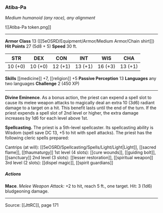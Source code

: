 ### Atiba-Pa
_Medium humanoid (any race), any alignment_

![[Atiba-Pa token.png]]


---

**Armor Class** 13 ([[5eOSRD/Equipment/Armor/Medium Armor/Chain shirt]])
**Hit Points** 27 (5d8 + 5)
**Speed** 30 ft.

| STR     | DEX     | CON     | INT     | WIS     | CHA     |
|---------|---------|---------|---------|---------|---------|
| 10 (+0) | 10 (+0) | 12 (+1) | 13 (+1) | 16 (+3) | 13 (+1) |

**Skills** [[medicine]] +7, [[religion]] +5
**Passive Perception** 13
**Languages** any two languages
**Challenge** 2 (450 XP)

---

**Divine Eminence**. As a bonus action, the priest can expend a spell slot to cause its melee weapon attacks to magically deal an extra 10 (3d6) radiant damage to a target on a hit. This benefit lasts until the end of the turn. If the priest expends a spell slot of 2nd level or higher, the extra damage increases by 1d6 for each level above 1st.

**Spellcasting.** The priest is a 5th-level spellcaster. Its spellcasting ability is Wisdom (spell save DC 13, +5 to hit with spell attacks). The priest has the following cleric spells prepared:

Cantrips (at will): [[5eOSRD/Spellcasting/Spells/Light/Light|Light]], [[sacred flame]], [[thaumaturgy]]
1st level (4 slots): [[cure wounds]], [[guiding bolt]], [[sanctuary]]
2nd level (3 slots): [[lesser restoration]], [[spiritual weapon]]
3rd level (2 slots): [[dispel magic]], [[spirit guardians]]

##### Actions
**Mace**. _Melee Weapon Attack:_ +2 to hit, reach 5 ft., one target. Hit: 3 (1d6) bludgeoning damage.


---

Source: [[JttRC]], page 171
